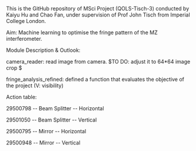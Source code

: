 This is the GitHub repository of MSci Project (QOLS-Tisch-3) conducted by Kaiyu Hu and Chao Fan, under supervision of Prof John Tisch from Imperial College London.

Aim: Machine learning to optimise the fringe pattern of the MZ interferometer. 


Module Description & Outlook:

camera_reader: read image from camera. $TO DO: adjust it to 64*64 image crop $

fringe_analysis_refined: defined a function that evaluates the objective of the project (V: visibility)

Action table:

29500798 -- Beam Splitter -- Horizontal

29501050 -- Beam Splitter -- Vertical

29500795 -- Mirror -- Horizontal

29500948 -- Mirror -- Vertical
